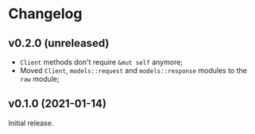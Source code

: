 # Changelog

## v0.2.0 (unreleased)

- `Client` methods don't require `&mut self` anymore;
- Moved `Client`, `models::request` and `models::response` modules to the `raw` module;

## v0.1.0 (2021-01-14)

Initial release.
